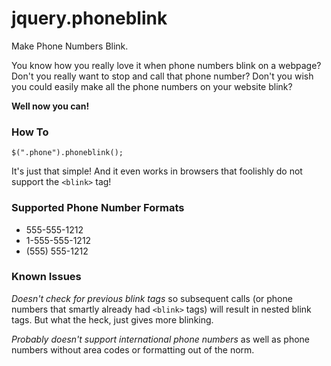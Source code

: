 jquery.phoneblink
=================

Make Phone Numbers Blink.

You know how you really love it when phone numbers blink on a webpage? Don't you
really want to stop and call that phone number? Don't you wish you could
easily make all the phone numbers on your website blink?

**Well now you can!**

### How To ###

```
$(".phone").phoneblink();
```

It's just that simple! And it even works in browsers that foolishly do not support the `<blink>` tag!

### Supported Phone Number Formats ###

* 555-555-1212
* 1-555-555-1212
* (555) 555-1212

### Known Issues ###

_Doesn't check for previous blink tags_ so subsequent calls
(or phone numbers that smartly already had `<blink>` tags) will
result in nested blink tags. But what the heck, just gives more blinking.

_Probably doesn't support international phone numbers_ as well as
phone numbers without area codes or formatting out of the norm.